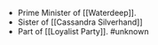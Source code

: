- Prime Minister of [[Waterdeep]].
- Sister of [[Cassandra Silverhand]]
- Part of [[Loyalist Party]].
#unknown 